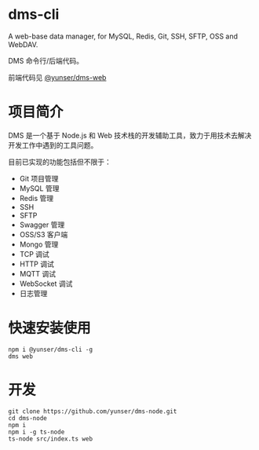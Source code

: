 # dms-cli

A web-base data manager, for MySQL, Redis, Git, SSH, SFTP, OSS and WebDAV.

DMS 命令行/后端代码。

前端代码见 [@yunser/dms-web](https://github.com/yunser/dms-web)


# 项目简介

DMS 是一个基于 Node.js 和 Web 技术栈的开发辅助工具，致力于用技术去解决开发工作中遇到的工具问题。

目前已实现的功能包括但不限于：

* Git 项目管理
* MySQL 管理
* Redis 管理
* SSH
* SFTP
* Swagger 管理
* OSS/S3 客户端
* Mongo 管理
* TCP 调试
* HTTP 调试
* MQTT 调试
* WebSocket 调试
* 日志管理


# 快速安装使用

```shell
npm i @yunser/dms-cli -g
dms web
```


# 开发

```shell
git clone https://github.com/yunser/dms-node.git
cd dms-node
npm i
npm i -g ts-node
ts-node src/index.ts web
```
